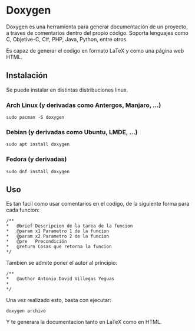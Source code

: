 # Doxygen

Doxygen es una herramienta para generar documentación de un proyecto, a traves de comentarios dentro del propio código. Soporta lenguajes como C, Objetive-C, C#, PHP, Java, Python, entre otros.

Es capaz de generar el codigo en formato LaTeX y como una página web HTML.

## Instalación

Se puede instalar en distintas distribuciones linux.

### Arch Linux (y derivadas como Antergos, Manjaro, ...)

`sudo pacman -S doxygen`

### Debian (y derivadas como Ubuntu, LMDE, ...)

`sudo apt install doxygen`

### Fedora (y derivadas)

`sudo dnf install doxygen`

## Uso

Es tan facil como usar comentarios en el codigo, de la siguiente forma para cada funcion:


    /**
    *   @brief Descripcion de la tarea de la funcion
    *   @param x1 Parametro 1 de la funcion
    *   @param x2 Parametro 2 de la funcion
    *   @pre   Precondición
    *   @return Cosas que retorna la funcion
    */


Tambien se admite poner el autor al principio:


    /**
    *   @author Antonio David Villegas Yeguas
    *
    */


Una vez realizado esto, basta con ejecutar:

`doxygen archivo`

Y te generara la documentacion tanto en LaTeX como en HTML.
